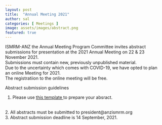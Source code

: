 ```yaml
---
layout: post
title:  "Annual Meeting 2021"
author: sal
categories: [ Meetings ]
image: assets/images/abstract.png
featured: true
---
```




ISMRM-ANZ the Annual Meeting Program Committee invites abstract submissions for presentation at the 2021 Annual Meeting on 22 & 23 November 2021. 
<br>
Submissions must contain new, previously unpublished material.
<br>
Due to the uncertainty which comes with COVID-19, we have opted to plan an online Meeting for 2021. 
<br>
The registratiion to the online meeting will be free.


Abstract submission guidelines
<br>  
<p style="color:blue"> 

1. Please use <a href="/assets/images/Abstract_Template_final.docx" download> this template </a> to  prepare your absract. 
<br>
2. All abstracts must be submitted to  <a> president@anzismrm.org </a> 
<br> 
3. Abstract submission deadline is 14 September, 2021.
<br>

 

</p>



